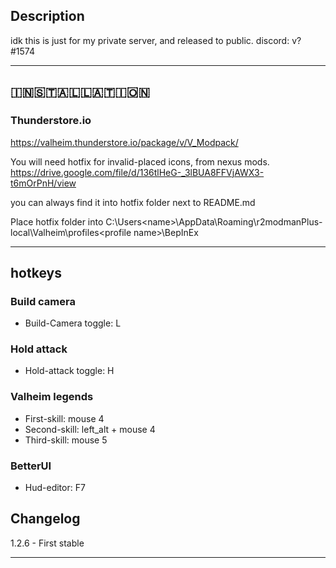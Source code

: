 
## Description
idk this is just for my private server, and released to public.
discord: v?#1574

-----
## 🇮‌🇳‌🇸‌🇹‌🇦‌🇱‌🇱‌🇦‌🇹‌🇮‌🇴🇳‌
### Thunderstore.io
https://valheim.thunderstore.io/package/v/V_Modpack/

You will need hotfix for invalid-placed icons, from nexus mods.
https://drive.google.com/file/d/136tlHeG-_3lBUA8FFVjAWX3-t6mOrPnH/view

you can always find it into hotfix folder next to README.md

Place hotfix folder into 
C:\Users\<name>\AppData\Roaming\r2modmanPlus-local\Valheim\profiles\<profile name>\BepInEx

-----
## hotkeys
### Build camera 
* Build-Camera toggle: L

### Hold attack
* Hold-attack toggle: H

### Valheim legends
* First-skill: mouse 4
* Second-skill: left_alt + mouse 4
* Third-skill: mouse 5

### BetterUI
* Hud-editor: F7

## Changelog

1.2.6 - First stable

-----
